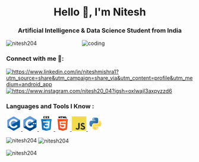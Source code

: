 <h1 align="center">Hello 👋, I'm Nitesh  </h1>

<h3 align="center">  Artificial Intelligence & Data Science Student from India </h3>
<img align="right"alt="coding"width="300"src="https://codebulletin.github.io/MyPortfolio/assets/gif/coding.3272fa9c861c718b769a..gif"
<p align="left"> <img src="https://komarev.com/ghpvc/?username=nitesh204&label=Profile%20views&color=0e75b6&style=flat" alt="nitesh204" /> </p>


<h3 align="left">Connect with me 🤝:</h3>
<p align="left">
<a href="https://www.linkedin.com/in/niteshmishra1?utm_source=share&utm_campaign=share_via&utm_content=profile&utm_medium=android_app" target="blank"><img align="center" src="https://raw.githubusercontent.com/rahuldkjain/github-profile-readme-generator/master/src/images/icons/Social/linked-in-alt.svg" alt="https://www.linkedin.com/in/niteshmishra1?utm_source=share&utm_campaign=share_via&utm_content=profile&utm_medium=android_app" height="30" width="40" /></a>
<a href="https://www.instagram.com/nitesh20_04?igsh=oxlwajl3axpyzzd6" target="blank"><img align="center" src="https://raw.githubusercontent.com/rahuldkjain/github-profile-readme-generator/master/src/images/icons/Social/instagram.svg" alt="https://www.instagram.com/nitesh20_04?igsh=oxlwajl3axpyzzd6" height="30" width="40" /></a>
</p>

<h3 align="left">Languages and Tools I Know : </h3>
<p align="left"> <a href="https://www.cprogramming.com/" target="_blank" rel="noreferrer"> <img src="https://raw.githubusercontent.com/devicons/devicon/master/icons/c/c-original.svg" alt="c" width="40" height="40"/> </a> <a href="https://www.w3schools.com/cpp/" target="_blank" rel="noreferrer"> <img src="https://raw.githubusercontent.com/devicons/devicon/master/icons/cplusplus/cplusplus-original.svg" alt="cplusplus" width="40" height="40"/> </a> <a href="https://www.w3schools.com/css/" target="_blank" rel="noreferrer"> <img src="https://raw.githubusercontent.com/devicons/devicon/master/icons/css3/css3-original-wordmark.svg" alt="css3" width="40" height="40"/> </a> <a href="https://www.w3.org/html/" target="_blank" rel="noreferrer"> <img src="https://raw.githubusercontent.com/devicons/devicon/master/icons/html5/html5-original-wordmark.svg" alt="html5" width="40" height="40"/> </a> <a href="https://developer.mozilla.org/en-US/docs/Web/JavaScript" target="_blank" rel="noreferrer"> <img src="https://raw.githubusercontent.com/devicons/devicon/master/icons/javascript/javascript-original.svg" alt="javascript" width="40" height="40"/> </a> <a href="https://www.python.org" target="_blank" rel="noreferrer"> <img src="https://raw.githubusercontent.com/devicons/devicon/master/icons/python/python-original.svg" alt="python" width="40" height="40"/> </a> </p>

<p><img align="left" src="https://github-readme-stats.vercel.app/api/top-langs?username=nitesh204&show_icons=true&locale=en&layout=compact" alt="nitesh204" /></p>

<p>&nbsp;<img align="center" src="https://github-readme-stats.vercel.app/api?username=nitesh204&show_icons=true&locale=en" alt="nitesh204" /></p>

<p><img align="center" src="https://github-readme-streak-stats.herokuapp.com/?user=nitesh204&" alt="nitesh204" /></p>
